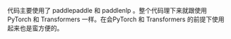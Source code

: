 代码主要使用了 paddlepaddle 和 paddlenlp 。整个代码理下来就跟使用 PyTorch  和 Transformers 一样。在会PyTorch 和 Transformers 的前提下使用起来也是蛮方便的。
